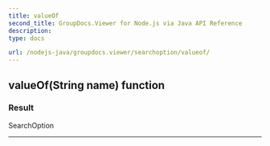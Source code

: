 ```yaml
---
title: valueOf
second_title: GroupDocs.Viewer for Node.js via Java API Reference
description: 
type: docs

url: /nodejs-java/groupdocs.viewer/searchoption/valueof/
---
```


## valueOf(String name)  function


### Result
SearchOption


---


